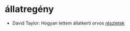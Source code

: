 # állatregény

- David Taylor: Hogyan lettem állatkerti orvos [részletek](../_details/David%20Taylor.md#id_473)
